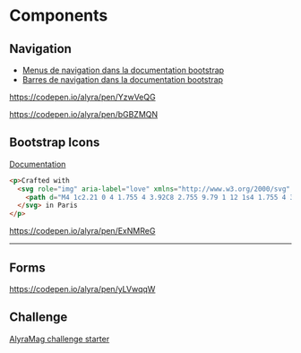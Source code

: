 # Components 

## Navigation

- [Menus de navigation dans la documentation bootstrap](https://v5.getbootstrap.com/docs/5.0/components/navs/)
- [Barres de navigation dans la documentation bootstrap](https://v5.getbootstrap.com/docs/5.0/components/navbar/)

https://codepen.io/alyra/pen/YzwVeQG

https://codepen.io/alyra/pen/bGBZMQN

## Bootstrap Icons 

[Documentation](https://icons.getbootstrap.com/)

```html
<p>Crafted with
  <svg role="img" aria-label="love" xmlns="http://www.w3.org/2000/svg" width="16" height="16" fill="currentColor" class="bi bi-suit-heart-fill text-danger" viewBox="0 0 16 16">
    <path d="M4 1c2.21 0 4 1.755 4 3.92C8 2.755 9.79 1 12 1s4 1.755 4 3.92c0 3.263-3.234 4.414-7.608 9.608a.513.513 0 0 1-.784 0C3.234 9.334 0 8.183 0 4.92 0 2.755 1.79 1 4 1z" />
  </svg> in Paris
</p>
```

https://codepen.io/alyra/pen/ExNMReG

----

## Forms

https://codepen.io/alyra/pen/yLVwqqW

## Challenge

[AlyraMag challenge starter](https://github.com/pehaa/alyra-b5-challenge-starter)

